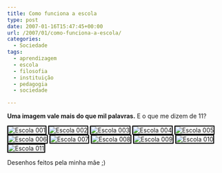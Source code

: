 ```yaml
---
title: Como funciona a escola
type: post
date: 2007-01-16T15:47:45+00:00
url: /2007/01/como-funciona-a-escola/
categories:
  - Sociedade
tags:
  - aprendizagem
  - escola
  - filosofia
  - instituição
  - pedagogia
  - sociedade

---
```

**Uma imagem vale mais do que mil palavras.** E o que me dizem de 11?

 <img src="https://i2.wp.com/tiagomadeira.com/wp-content/uploads/2007/01/escola/escola001.jpg?w=604" alt="Escola 001" style="border:solid 2px #000;" data-recalc-dims="1" /> <img src="https://i2.wp.com/tiagomadeira.com/wp-content/uploads/2007/01/escola/escola002.jpg?w=604" alt="Escola 002" style="border:solid 2px #000;" data-recalc-dims="1" /> <img src="https://i0.wp.com/tiagomadeira.com/wp-content/uploads/2007/01/escola/escola003.jpg?w=604" alt="Escola 003" style="border:solid 2px #000;" data-recalc-dims="1" /> <img src="https://i0.wp.com/tiagomadeira.com/wp-content/uploads/2007/01/escola/escola004.jpg?w=604" alt="Escola 004" style="border:solid 2px #000;" data-recalc-dims="1" /> <img src="https://i0.wp.com/tiagomadeira.com/wp-content/uploads/2007/01/escola/escola005.jpg?w=604" alt="Escola 005" style="border:solid 2px #000;" data-recalc-dims="1" /> <img src="https://i0.wp.com/tiagomadeira.com/wp-content/uploads/2007/01/escola/escola006.jpg?w=604" alt="Escola 006" style="border:solid 2px #000;" data-recalc-dims="1" /> <img src="https://i1.wp.com/tiagomadeira.com/wp-content/uploads/2007/01/escola/escola007.jpg?w=604" alt="Escola 007" style="border:solid 2px #000;" data-recalc-dims="1" /> <img src="https://i2.wp.com/tiagomadeira.com/wp-content/uploads/2007/01/escola/escola008.jpg?w=604" alt="Escola 008" style="border:solid 2px #000;" data-recalc-dims="1" /> <img src="https://i1.wp.com/tiagomadeira.com/wp-content/uploads/2007/01/escola/escola009.jpg?w=604" alt="Escola 009" style="border:solid 2px #000;" data-recalc-dims="1" /> <img src="https://i1.wp.com/tiagomadeira.com/wp-content/uploads/2007/01/escola/escola010.jpg?w=604" alt="Escola 010" style="border:solid 2px #000;" data-recalc-dims="1" /><img src="https://i2.wp.com/tiagomadeira.com/wp-content/uploads/2007/01/escola/escola011.jpg?w=604" alt="Escola 011" style="border:solid 2px #000;" data-recalc-dims="1" />

Desenhos feitos pela minha mãe ;)

